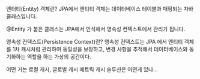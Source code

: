 
엔터티(Entity) 객체란?
JPA에서 엔티티 객체는 데이터베이스 테이블과 매핑되는 자바 클래스입니다.

@Entity 가 붙은 클래스는 JPA에서 인식해서 영속성 컨텍스트에서 관리가 됩니다.


영속성 컨텍스트(Persistence Context)란?
영속성 컨택스트는 JPA 에서 엔티티 객체를 1차 캐시처럼 관리하여 동일성을 보장하고, 변경 사항을 추적해서 데이터베이스와 동기화하는 역할을 하는 가상의 공간이다.


어떤 거는 로컬 캐시, 글로벌 캐시  메트릭
캐시 솔루션은 어떤게 있나...

